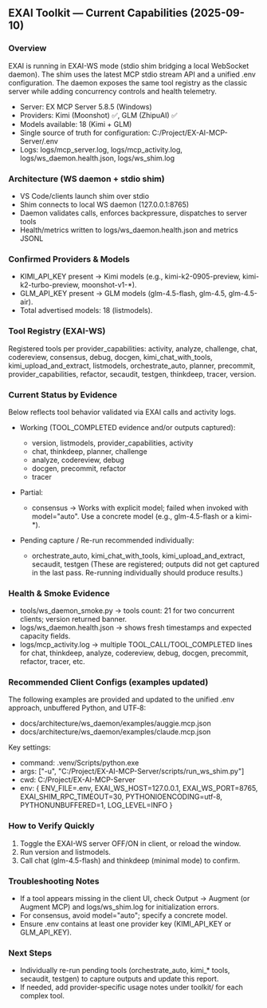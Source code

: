 ## EXAI Toolkit — Current Capabilities (2025-09-10)

### Overview
EXAI is running in EXAI-WS mode (stdio shim bridging a local WebSocket daemon). The shim uses the latest MCP stdio stream API and a unified .env configuration. The daemon exposes the same tool registry as the classic server while adding concurrency controls and health telemetry.

- Server: EX MCP Server 5.8.5 (Windows)
- Providers: Kimi (Moonshot) ✅, GLM (ZhipuAI) ✅
- Models available: 18 (Kimi + GLM)
- Single source of truth for configuration: C:/Project/EX-AI-MCP-Server/.env
- Logs: logs/mcp_server.log, logs/mcp_activity.log, logs/ws_daemon.health.json, logs/ws_shim.log

### Architecture (WS daemon + stdio shim)
- VS Code/clients launch shim over stdio
- Shim connects to local WS daemon (127.0.0.1:8765)
- Daemon validates calls, enforces backpressure, dispatches to server tools
- Health/metrics written to logs/ws_daemon.health.json and metrics JSONL

### Confirmed Providers & Models
- KIMI_API_KEY present → Kimi models (e.g., kimi-k2-0905-preview, kimi-k2-turbo-preview, moonshot-v1-*).
- GLM_API_KEY present → GLM models (glm-4.5-flash, glm-4.5, glm-4.5-air).
- Total advertised models: 18 (listmodels).

### Tool Registry (EXAI-WS)
Registered tools per provider_capabilities:
activity, analyze, challenge, chat, codereview, consensus, debug, docgen,
kimi_chat_with_tools, kimi_upload_and_extract, listmodels, orchestrate_auto,
planner, precommit, provider_capabilities, refactor, secaudit, testgen,
thinkdeep, tracer, version.

### Current Status by Evidence
Below reflects tool behavior validated via EXAI calls and activity logs.

- Working (TOOL_COMPLETED evidence and/or outputs captured):
  - version, listmodels, provider_capabilities, activity
  - chat, thinkdeep, planner, challenge
  - analyze, codereview, debug
  - docgen, precommit, refactor
  - tracer

- Partial:
  - consensus → Works with explicit model; failed when invoked with model="auto". Use a concrete model (e.g., glm-4.5-flash or a kimi-*).

- Pending capture / Re-run recommended individually:
  - orchestrate_auto, kimi_chat_with_tools, kimi_upload_and_extract, secaudit, testgen
  (These are registered; outputs did not get captured in the last pass. Re-running individually should produce results.)

### Health & Smoke Evidence
- tools/ws_daemon_smoke.py → tools count: 21 for two concurrent clients; version returned banner.
- logs/ws_daemon.health.json → shows fresh timestamps and expected capacity fields.
- logs/mcp_activity.log → multiple TOOL_CALL/TOOL_COMPLETED lines for chat, thinkdeep, analyze, codereview, debug, docgen, precommit, refactor, tracer, etc.

### Recommended Client Configs (examples updated)
The following examples are provided and updated to the unified .env approach, unbuffered Python, and UTF‑8:

- docs/architecture/ws_daemon/examples/auggie.mcp.json
- docs/architecture/ws_daemon/examples/claude.mcp.json

Key settings:
- command: .venv/Scripts/python.exe
- args: ["-u", "C:/Project/EX-AI-MCP-Server/scripts/run_ws_shim.py"]
- cwd: C:/Project/EX-AI-MCP-Server
- env: {
  ENV_FILE=.env,
  EXAI_WS_HOST=127.0.0.1,
  EXAI_WS_PORT=8765,
  EXAI_SHIM_RPC_TIMEOUT=30,
  PYTHONIOENCODING=utf-8,
  PYTHONUNBUFFERED=1,
  LOG_LEVEL=INFO
}

### How to Verify Quickly
1) Toggle the EXAI-WS server OFF/ON in client, or reload the window.
2) Run version and listmodels.
3) Call chat (glm-4.5-flash) and thinkdeep (minimal mode) to confirm.

### Troubleshooting Notes
- If a tool appears missing in the client UI, check Output → Augment (or Augment MCP) and logs/ws_shim.log for initialization errors.
- For consensus, avoid model="auto"; specify a concrete model.
- Ensure .env contains at least one provider key (KIMI_API_KEY or GLM_API_KEY).

### Next Steps
- Individually re-run pending tools (orchestrate_auto, kimi_* tools, secaudit, testgen) to capture outputs and update this report.
- If needed, add provider‑specific usage notes under toolkit/ for each complex tool.

